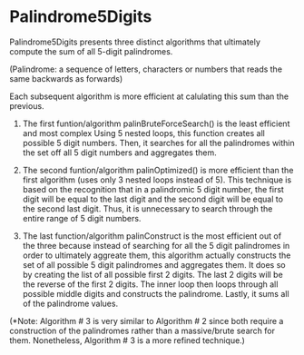 # Palindrome5Digits

  Palindrome5Digits presents three distinct algorithms that ultimately compute the sum of all 5-digit palindromes.
  
  (Palindrome: a sequence of letters, characters or numbers that reads the same backwards as forwards)

  Each subsequent algorithm is more efficient at calulating this sum than the previous.

  1) The first funtion/algorithm palinBruteForceSearch() is the least efficient and most complex
     Using 5 nested loops, this function creates all possible 5 digit numbers. 
     Then, it searches for all the palindromes within the set off all 5 digit numbers and aggregates them. 
  
  2) The second funtion/algorithm palinOptimized() is more efficient than the first algorithm (uses only 3
     nested loops instead of 5). This technique is based on the recognition that in a palindromic 5 digit number, the first
     digit will be equal to the last digit and the second digit will be equal to the second last digit. Thus, it is
     unnecessary to search through the entire range of 5 digit numbers. 
  
  3) The last function/algorithm palinConstruct is the most efficient out of the three because instead of searching for all
     the 5 digit palindromes in order to ultimately aggreate them, this algorithm actually constructs the set of all possible
     5 digit palindromes and aggregates them. It does so by creating the list of all possible first 2 digits. The last 2
     digits will be the reverse of the first 2 digits. The inner loop then loops through all possible middle digits and
     constructs the palindrome. Lastly, it sums all of the palindrome values. 

(*Note: Algorithm # 3 is very similar to Algorithm # 2 since both require a construction of the palindromes rather than a massive/brute search for them. Nonetheless, Algorithm # 3 is a more refined technique.)
